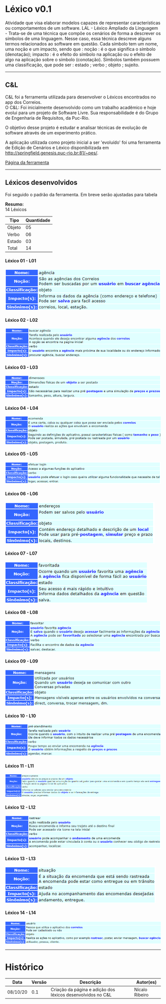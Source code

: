 # Léxico v0.1
Atividade que visa elaborar modelos capazes de representar características ou comportamentos de um software.
LAL - Léxico Ampliado da Linguagem - Trata-se de uma técnica que compõe os cenários de forma a descrever os símbolos de uma linguagem. Nesse caso, essa técnica descreve alguns termos relacionados ao software em questão. Cada símbolo tem um nome, uma noção e um impacto, sendo que :
noção : é o que significa o símbolo (denotação);
impacto : é o efeito do símbolo na aplicação ou o efeito de algo na aplicação sobre o símbolo (conotação).
Símbolos também possuem uma classificação, que pode ser : estado ; verbo ; objeto ; sujeito.

- - -

## C&L
C&L foi a ferramenta utilizada para desenvolver o Léxicos encontrados no app dos Correios.	
O C&L:
Foi inicialmente desenvolvido como um trabalho acadêmico e hoje evolui para um projeto de Software Livre. Sua responsabilidade é do Grupo de Engenharia de Requisitos, da Puc-Rio.

O objetivo desse projeto é estudar e analisar técnicas de evolução de software através de um experimento prático. 

A aplicação utilizada como projeto inicial a ser 'evoluído' foi uma ferramenta de Edição de Cenários e Léxico disponibilizada em http://springfield.genesis.puc-rio.br:81/~pes/.

<a href= "http://pes.inf.puc-rio.br/cel/index_old.htm" target="blank"> Página da ferramenta </a>

- - -

## Léxicos desenvolvidos
Foi seguido o padrão da ferramenta. Em breve serão ajustadas para tabela

**Resumo:**  
14 Léxicos   

| Tipo   | Quantidade              |
| ------ | ----------------------- |
| Objeto | 05                      |
| Verbo  | 06                      |
| Estado | 03                      |
| Total  | 14                      |


#### Léxico 01 - L01  
![](./images/lexico-01.png)  

#### Léxico 02 - L02  
![](./images/lexico-02.png)  

#### Léxico 03 - L03  
![](./images/lexico-03.png)  

#### Léxico 04 - L04  
![](./images/lexico-04.png)  

#### Léxico 05 - L05  
![](./images/lexico-06.png)  

#### Léxico 06 - L06  
![](./images/lexico-07.png)  

#### Léxico 07 - L07  
![](./images/lexico-08.png)  

#### Léxico 08 - L08  
![](./images/lexico-09.png)  

#### Léxico 09 - L09  
![](./images/lexico-10.png)  

#### Léxico 10 - L10  
![](./images/lexico-11.png)  

#### Léxico 11 - L11  
![](./images/lexico-12.png)  

#### Léxico 12 - L12  
![](./images/lexico-13.png)  

#### Léxico 13 - L13  
![](./images/lexico-14.png)  

#### Léxico 14 - L14  
![](./images/lexico-15.png)  



- - -

# Histórico

| Data     | Versão | Descrição                                               | Autor(es)           |
| -------- | ------ | ------------------------------------------------------- | ------------------- |
| 08/10/20 | 0.1    | Criação da página e adição dos léxicos desenvolvidos no C&L  | Nícalo Ribeiro |
